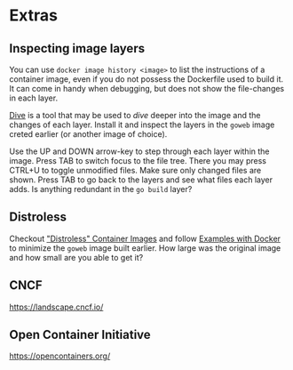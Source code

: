 # Extras

## Inspecting image layers

You can use `docker image history <image>` to list the instructions of a
container image, even if you do not possess the Dockerfile used to build it. It
can come in handy when debugging, but does not show the file-changes in each
layer.

[Dive](https://github.com/wagoodman/dive) is a tool that may be used to _dive_
deeper into the image and the changes of each layer. Install it and inspect the
layers in the `goweb` image creted earlier (or another image of choice).

Use the UP and DOWN arrow-key to step through each layer within the image. Press
TAB to switch focus to the file tree. There you may press CTRL+U to toggle
unmodified files. Make sure only changed files are shown. Press TAB to go back
to the layers and see what files each layer adds. Is anything redundant in the
`go build` layer?

## Distroless

Checkout ["Distroless" Container
Images](https://github.com/GoogleContainerTools/distroless#distroless-container-images)
and follow [Examples with
Docker](https://github.com/GoogleContainerTools/distroless#examples-with-docker)
to minimize the `goweb` image built earlier. How large was the original image
and how small are you able to get it?

## CNCF

https://landscape.cncf.io/

## Open Container Initiative

https://opencontainers.org/
